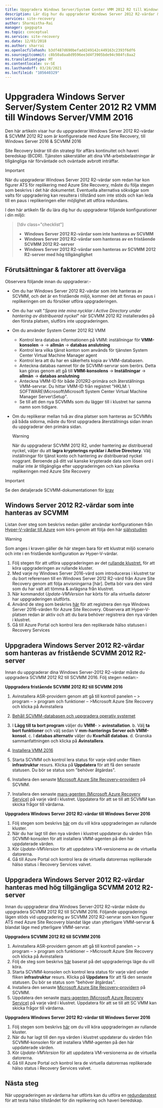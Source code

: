 ```yaml
---
title: Uppgradera Windows Server/System Center VMM 2012 R2 till Windows Server 2016 – Azure Site Recovery
description: Lär dig hur du uppgraderar Windows Server 2012 R2-värdar & SCVMM 2012 R2 som är konfigurerade med Azure Site Recovery, till Windows Server 2016 & SCVMM 2016.
services: site-recovery
author: Sharmistha-Rai
manager: gaggupta
ms.topic: conceptual
ms.service: site-recovery
ms.date: 12/03/2018
ms.author: sharrai
ms.openlocfilehash: b3df487d690befadd249142c449163c2393f6df6
ms.sourcegitcommit: c8b50a8aa8d9596ee3d4f3905bde94c984fc8aa2
ms.translationtype: MT
ms.contentlocale: sv-SE
ms.lasthandoff: 03/28/2021
ms.locfileid: "105640329"
---
```

# <a name="upgrade-windows-server-serversystem-center-2012-r2-vmm-to-windows-servervmm-2016"></a>Uppgradera Windows Server Server/System Center 2012 R2 VMM till Windows Server/VMM 2016 

Den här artikeln visar hur du uppgraderar Windows Server 2012 R2-värdar & SCVMM 2012 R2 som är konfigurerade med Azure Site Recovery, till Windows Server 2016 & SCVMM 2016

Site Recovery bidrar till din strategi för affärs kontinuitet och haveri beredskap (BCDR). Tjänsten säkerställer att dina VM-arbetsbelastningar är tillgängliga när förväntade och oväntade avbrott inträffar.

> [!IMPORTANT]
> När du uppgraderar Windows Server 2012 R2-värdar som redan har kon figurer ATS för replikering med Azure Site Recovery, måste du följa stegen som beskrivs i det här dokumentet. Eventuella alternativa sökvägar som valts för uppgradering kan resultera i tillstånd som inte stöds och kan leda till en paus i replikeringen eller möjlighet att utföra redundans.


I den här artikeln får du lära dig hur du uppgraderar följande konfigurationer i din miljö:

> [!div class="checklist"]
> * **Windows Server 2012 R2-värdar som inte hanteras av SCVMM** 
> * **Windows Server 2012 R2-värdar som hanteras av en fristående SCVMM 2012 R2-server** 
> * **Windows Server 2012 R2-värdar som hanteras av SCVMM 2012 R2-server med hög tillgänglighet**


## <a name="prerequisites--factors-to-consider"></a>Förutsättningar & faktorer att överväga

Observera följande innan du uppgraderar:-

- Om du har Windows Server 2012 R2-värdar som inte hanteras av SCVMM, och det är en fristående miljö, kommer det att finnas en paus i replikeringen om du försöker utföra uppgraderingen.
- Om du har valt "*Spara inte mina nycklar i Active Directory under hantering av distribuerad nyckel*" när SCVMM 2012 R2 installerades på den första platsen, slutförs inte uppgraderingen.

- Om du använder System Center 2012 R2 VMM 

    - Kontrol lera databas informationen på VMM: inställningar för **VMM-konsolen**  ->    ->  **allmän**  ->  **databas anslutning**
    - Kontrol lera vilka tjänst konton som används för tjänsten System Center Virtual Machine Manager agent
    - Kontrol lera att du har en säkerhets kopia av VMM-databasen.
    - Anteckna databas namnet för de SCVMM-servrar som berörs. Detta kan göras genom att gå till **VMM-konsolens**  ->  **Inställningar**  ->  **allmän**  ->  **databas anslutning**
    - Anteckna VMM-ID för både 2012R2-primära och återställnings VMM-servrar. Du hittar VMM-ID från registret "HKLM: \ SOFTWARE\Microsoft\Microsoft System Center Virtual Machine Manager Server\Setup".
    - Se till att den nya SCVMMs som du lägger till i klustret har samma namn som tidigare. 

- Om du replikerar mellan två av dina platser som hanteras av SCVMMs på båda sidorna, måste du först uppgradera återställnings sidan innan du uppgraderar den primära sidan.
  > [!WARNING]
  > När du uppgraderar SCVMM 2012 R2, under hantering av distribuerad nyckel, väljer du att **lagra krypterings nycklar i Active Directory**. Välj inställningar för tjänst konto och hantering av distribuerad nyckel noggrant. Beroende på ditt val kanske krypterade data som lösen ord i mallar inte är tillgängliga efter uppgraderingen och kan påverka replikeringen med Azure Site Recovery

> [!IMPORTANT]
> Se den detaljerade SCVMM-dokumentationen för [krav](/system-center/vmm/upgrade-vmm?view=sc-vmm-2016&preserve-view=true#requirements-and-limitations)

## <a name="windows-server-2012-r2-hosts-which-arent-managed-by-scvmm"></a>Windows Server 2012 R2-värdar som inte hanteras av SCVMM 
Listan över steg som beskrivs nedan gäller användar konfigurationen från [Hyper-V-värdar till Azure](./hyper-v-azure-architecture.md) som körs genom att följa den här [självstudien](./hyper-v-prepare-on-premises-tutorial.md)

> [!WARNING]
> Som anges i kraven gäller de här stegen bara för ett klustrat miljö scenario och inte i en fristående konfiguration av Hyper-V-värdar.

1. Följ stegen för att utföra uppgraderingen av det [rullande klustret.](/windows-server/failover-clustering/cluster-operating-system-rolling-upgrade#cluster-os-rolling-upgrade-process) för att köra uppgraderingen av rullande kluster.
2. Med varje ny Windows Server 2016-värd som introduceras i klustret tar du bort referensen till en Windows Server 2012 R2-värd från Azure Site Recovery genom att följa anvisningarna [här]. Detta bör vara den värd som du har valt att tömma & avlägsna från klustret.
3. När kommandot *Update-VMVersion* har körts för alla virtuella datorer har uppgraderingen slutförts. 
4. Använd de steg som beskrivs [här](./hyper-v-azure-tutorial.md#set-up-the-source-environment) för att registrera den nya Windows Server 2016-värden för Azure Site Recovery. Observera att Hyper-V-platsen redan är aktiv och att du bara behöver registrera den nya värden i klustret. 
5. Gå till Azure Portal och kontrol lera den replikerade hälso statusen i Recovery Services

## <a name="upgrade-windows-server-2012-r2-hosts-managed-by-stand-alone-scvmm-2012-r2-server"></a>Uppgradera Windows Server 2012 R2-värdar som hanteras av fristående SCVMM 2012 R2-server
Innan du uppgraderar dina Windows Server-2012 R2-värdar måste du uppgradera SCVMM 2012 R2 till SCVMM 2016. Följ stegen nedan:-

**Uppgradera fristående SCVMM 2012 R2 till SCVMM 2016**

1.  Avinstallera ASR-providern genom att gå till kontroll panelen – > program – > program och funktioner – >Microsoft Azure Site Recovery och klicka på Avinstallera
2. [Behåll SCVMM-databasen och uppgradera operativ systemet](/system-center/vmm/upgrade-vmm?view=sc-vmm-2016&preserve-view=true#back-up-and-upgrade-the-operating-system)
3. I **Lägg till ta bort program** väljer du **VMM**-  >  **avinstallation**. b. Välj **ta bort funktioner** och välj sedan V **mm-hanterings Server och VMM-konsol**. c. I **databas alternativ** väljer du **Kvarhåll databas**. d. Granska sammanfattningen och klicka på **Avinstallera**.

4. [Installera VMM 2016](/system-center/vmm/upgrade-vmm?view=sc-vmm-2016&preserve-view=true#install-vmm-2016)
5. Starta SCVMM och kontrol lera status för varje värd under fliken **infrastruktur** resurs. Klicka på **Uppdatera** för att få den senaste statusen. Du bör se status som "behöver åtgärdas". 
17.    Installera den senaste [Microsoft Azure Site Recovery-providern](https://aka.ms/downloaddra) på SCVMM.
16.    Installera den senaste [mars-agenten (Microsoft Azure Recovery Service)](https://aka.ms/latestmarsagent) på varje värd i klustret. Uppdatera för att se till att SCVMM kan skicka frågor till värdarna.

**Uppgradera Windows Server 2012 R2-värdar till Windows Server 2016**

1. Följ stegen som beskrivs [här](/windows-server/failover-clustering/cluster-operating-system-rolling-upgrade#cluster-os-rolling-upgrade-process) om du vill köra uppgraderingen av rullande kluster. 
2. När du har lagt till den nya värden i klustret uppdaterar du värden från SCVMM-konsolen för att installera VMM-agenten på den här uppdaterade värden.
3. Kör *Update-VMVersion* för att uppdatera VM-versionerna av de virtuella datorerna. 
4. Gå till Azure Portal och kontrol lera de virtuella datorernas replikerade hälso status i Recovery Services valvet. 

## <a name="upgrade-windows-server-2012-r2-hosts-are-managed-by-highly-available-scvmm-2012-r2-server"></a>Uppgradera Windows Server 2012 R2-värdar hanteras med hög tillgängliga SCVMM 2012 R2-server
Innan du uppgraderar dina Windows Server-2012 R2-värdar måste du uppgradera SCVMM 2012 R2 till SCVMM 2016. Följande uppgraderings lägen stöds vid uppgradering av SCVMM 2012 R2-servrar som kon figurer ATS med Azure Site Recovery blandat läge utan ytterligare VMM-servrar & blandat läge med ytterligare VMM-servrar.

**Uppgradera SCVMM 2012 R2 till SCVMM 2016**

1.  Avinstallera ASR-providern genom att gå till kontroll panelen – > program – > program och funktioner – >Microsoft Azure Site Recovery och klicka på Avinstallera
2. Följ de steg som beskrivs [här](/system-center/vmm/upgrade-vmm?view=sc-vmm-2016&preserve-view=true#upgrade-a-standalone-vmm-server) baserat på det uppgraderings läge du vill köra.
3. Starta SCVMM-konsolen och kontrol lera status för varje värd under fliken **infrastruktur** resurs. Klicka på **Uppdatera** för att få den senaste statusen. Du bör se status som "behöver åtgärdas".
4. Installera den senaste [Microsoft Azure Site Recovery-providern](https://aka.ms/downloaddra) på SCVMM.
5. Uppdatera den senaste [mars-agenten (Microsoft Azure Recovery Service)](https://aka.ms/latestmarsagent) på varje värd i klustret. Uppdatera för att se till att SC VMM kan skicka frågor till värdarna.


**Uppgradera Windows Server 2012 R2-värdar till Windows Server 2016**

1. Följ stegen som beskrivs [här](/windows-server/failover-clustering/cluster-operating-system-rolling-upgrade#cluster-os-rolling-upgrade-process) om du vill köra uppgraderingen av rullande kluster.
2. När du har lagt till den nya värden i klustret uppdaterar du värden från SCVMM-konsolen för att installera VMM-agenten på den här uppdaterade värden.
3. Kör *Update-VMVersion* för att uppdatera VM-versionerna av de virtuella datorerna. 
4. Gå till Azure Portal och kontrol lera de virtuella datorernas replikerade hälso status i Recovery Services valvet. 

## <a name="next-steps"></a>Nästa steg
När uppgraderingen av värdarna har utförts kan du utföra en [redundanstest](tutorial-dr-drill-azure.md) för att testa hälso tillståndet för din replikering och haveri beredskap.
